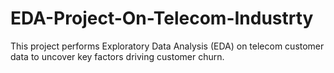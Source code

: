 # EDA-Project-On-Telecom-Industrty
This project performs Exploratory Data Analysis (EDA) on telecom customer data to uncover key factors driving customer churn.
